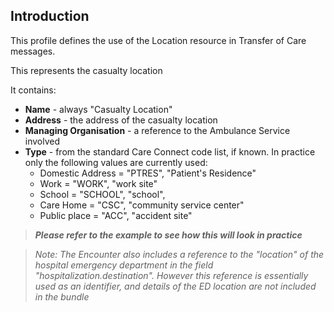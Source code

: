 ## Introduction
This profile defines the use of the Location resource in Transfer of Care messages.

This represents the casualty location

It contains:

 - **Name** - always "Casualty Location"
 - **Address** - the address of the casualty location
 - **Managing Organisation** - a reference to the Ambulance Service involved
  - **Type** - from the standard Care Connect code list, if known. In practice only the following values are currently used:
    - Domestic Address = "PTRES", "Patient's Residence"
    - Work = "WORK", "work site"
    - School = "SCHOOL", "school",
    - Care Home = "CSC", "community service center"
    - Public place = "ACC", "accident site"


>***Please refer to the example to see how this will look in practice***

>*Note: The Encounter also includes a reference to the "location" of the hospital emergency department in the field "hospitalization.destination". However this reference is essentially used as an identifier, and details of the ED location are not included in the bundle*